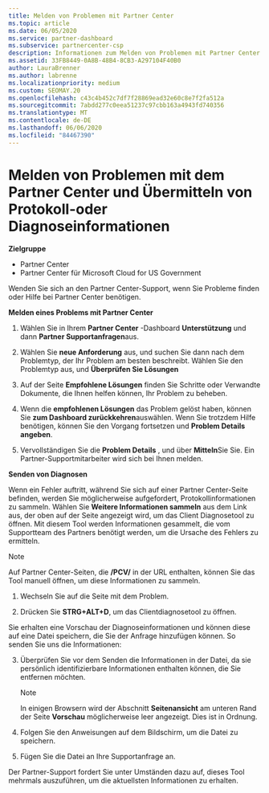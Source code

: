 ```yaml
---
title: Melden von Problemen mit Partner Center
ms.topic: article
ms.date: 06/05/2020
ms.service: partner-dashboard
ms.subservice: partnercenter-csp
description: Informationen zum Melden von Problemen mit Partner Center und zum Sammeln von Diagnoseinformationen für unser Support-Team.
ms.assetid: 33FB8449-0A8B-48B4-8CB3-A297104F40B0
author: LauraBrenner
ms.author: labrenne
ms.localizationpriority: medium
ms.custom: SEOMAY.20
ms.openlocfilehash: c43c4b452c7df7f28869ead32e60c8e7f2fa512a
ms.sourcegitcommit: 7abdd277c0eea51237c97cbb163a4943fd740356
ms.translationtype: MT
ms.contentlocale: de-DE
ms.lasthandoff: 06/06/2020
ms.locfileid: "84467390"
---
```

# <a name="how-to-report-problems-with-partner-center-and-submit-any-log-or-diagnostics-information"></a>Melden von Problemen mit dem Partner Center und Übermitteln von Protokoll-oder Diagnoseinformationen

**Zielgruppe**

- Partner Center
- Partner Center für Microsoft Cloud for US Government

Wenden Sie sich an den Partner Center-Support, wenn Sie Probleme finden oder Hilfe bei Partner Center benötigen.

**Melden eines Problems mit Partner Center**

1. Wählen Sie in Ihrem **Partner Center** -Dashboard **Unterstützung** und dann **Partner Supportanfragen**aus.

2. Wählen Sie **neue Anforderung** aus, und suchen Sie dann nach dem Problemtyp, der Ihr Problem am besten beschreibt. Wählen Sie den Problemtyp aus, und **Überprüfen Sie Lösungen**

3. Auf der Seite **Empfohlene Lösungen** finden Sie Schritte oder Verwandte Dokumente, die Ihnen helfen können, Ihr Problem zu beheben.

4. Wenn die **empfohlenen Lösungen** das Problem gelöst haben, können Sie **zum Dashboard zurückkehren**auswählen. Wenn Sie trotzdem Hilfe benötigen, können Sie den Vorgang fortsetzen und **Problem Details angeben**.

5. Vervollständigen Sie die **Problem Details** , und über **Mitteln**Sie Sie. Ein Partner-Supportmitarbeiter wird sich bei Ihnen melden.

**Senden von Diagnosen**

Wenn ein Fehler auftritt, während Sie sich auf einer Partner Center-Seite befinden, werden Sie möglicherweise aufgefordert, Protokollinformationen zu sammeln. Wählen Sie **Weitere Informationen sammeln** aus dem Link aus, der oben auf der Seite angezeigt wird, um das Client Diagnosetool zu öffnen. Mit diesem Tool werden Informationen gesammelt, die vom Supportteam des Partners benötigt werden, um die Ursache des Fehlers zu ermitteln. 

>[!NOTE]
>Auf Partner Center-Seiten, die **/PCV/** in der URL enthalten, können Sie das Tool manuell öffnen, um diese Informationen zu sammeln.

1. Wechseln Sie auf die Seite mit dem Problem.

2. Drücken Sie **STRG+ALT+D**, um das Clientdiagnosetool zu öffnen.

Sie erhalten eine Vorschau der Diagnoseinformationen und können diese auf eine Datei speichern, die Sie der Anfrage hinzufügen können. So senden Sie uns die Informationen:

3. Überprüfen Sie vor dem Senden die Informationen in der Datei, da sie persönlich identifizierbare Informationen enthalten können, die Sie entfernen möchten. 

    >[!NOTE]
    >In einigen Browsern wird der Abschnitt **Seitenansicht** am unteren Rand der Seite **Vorschau** möglicherweise leer angezeigt. Dies ist in Ordnung.

4. Folgen Sie den Anweisungen auf dem Bildschirm, um die Datei zu speichern.

5. Fügen Sie die Datei an Ihre Supportanfrage an.

Der Partner-Support fordert Sie unter Umständen dazu auf, dieses Tool mehrmals auszuführen, um die aktuellsten Informationen zu erhalten.

